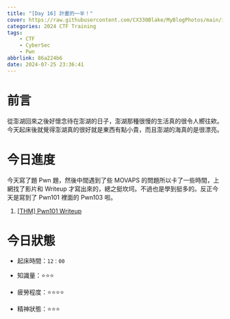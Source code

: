 ```yaml
---
title: "[Day 16] 計畫的一半！"
cover: https://raw.githubusercontent.com/CX330Blake/MyBlogPhotos/main/image/hackerTraining.jpg
categories: 2024 CTF Training
tags:
    - CTF
    - CyberSec
    - Pwn
abbrlink: 86a224b6
date: 2024-07-25 23:36:41
---
```


# 前言

從澎湖回來之後好懷念待在澎湖的日子，澎湖那種很慢的生活真的很令人嚮往欸。今天起床後就覺得澎湖真的很好就是東西有點小貴，而且澎湖的海真的是很漂亮。

# 今日進度

今天寫了題 Pwn 題，然後中間遇到了些 MOVAPS 的問題所以卡了一些時間，上網找了影片和 Writeup 才寫出來的，總之挺坎坷。不過也是學到挺多的。反正今天是寫到了 Pwn101 裡面的 Pwn103 啦。

1. [[THM] Pwn101 Writeup](https://cx330.tw/posts/83b7f1b/)

# 今日狀態

-   起床時間：`12：00`

-   知識量：⭐⭐⭐

-   疲勞程度：⭐⭐⭐⭐

-   精神狀態：⭐⭐⭐
